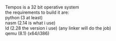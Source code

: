 Tempos is a 32 bit operative system\
the requirements to build it are:\
  python (3 at least)\
  nasm (2.14 is what i use)\
  ld (2.28 the version i use) (any linker will do the job)\
  qemu (8.1) (x64/i386)
